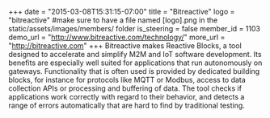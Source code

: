 +++
date = "2015-03-08T15:31:15-07:00"
title = "Bitreactive"
logo = "bitreactive" #make sure to have a file named [logo].png in the static/assets/images/members/ folder
is_steering = false
member_id = 1103
demo_url = "http://www.bitreactive.com/technology/"
more_url = "http://bitreactive.com"
+++
Bitreactive makes Reactive Blocks, a tool designed to accelerate and simplify M2M and IoT software development. Its benefits are especially well suited for applications that run autonomously on gateways. Functionality that is often used is provided by dedicated building blocks, for instance for protocols like MQTT or Modbus, access to data collection APIs or processing and buffering of data. The tool checks if applications work correctly with regard to their behavior, and detects a range of errors automatically that are hard to find by traditional testing.